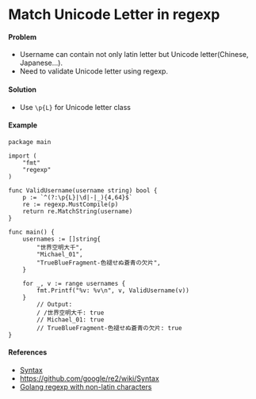 # Match Unicode Letter in regexp

#### Problem
* Username can contain not only latin letter but Unicode letter(Chinese, Japanese...).
* Need to validate Unicode letter using regexp.

#### Solution
* Use `\p{L}` for Unicode letter class

#### Example
```
package main

import (
	"fmt"
	"regexp"
)

func ValidUsername(username string) bool {
	p := `^(?:\p{L}|\d|-|_){4,64}$`
	re := regexp.MustCompile(p)
	return re.MatchString(username)
}

func main() {
	usernames := []string{
		"世界空明大千",
		"Michael_01",
		"TrueBlueFragment-色褪せぬ蒼青の欠片",
	}

	for _, v := range usernames {
		fmt.Printf("%v: %v\n", v, ValidUsername(v))
	}
        // Output:
        / /世界空明大千: true
        // Michael_01: true
        // TrueBlueFragment-色褪せぬ蒼青の欠片: true
}

```

#### References
* [Syntax](https://godoc.org/regexp/syntax#hdr-Syntax)
* <https://github.com/google/re2/wiki/Syntax>
* [Golang regexp with non-latin characters](https://stackoverflow.com/questions/30482793/golang-regexp-with-non-latin-characters)
